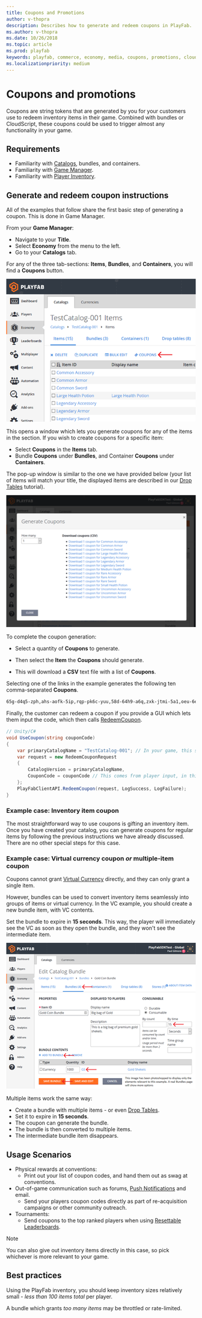 ```yaml
---
title: Coupons and Promotions
author: v-thopra
description: Describes how to generate and redeem coupons in PlayFab.
ms.author: v-thopra
ms.date: 10/26/2018
ms.topic: article
ms.prod: playfab
keywords: playfab, commerce, economy, media, coupons, promotions, cloudscript
ms.localizationpriority: medium
---
```


# Coupons and promotions

Coupons are string tokens that are generated by you for your customers use to redeem inventory items in their game. Combined with bundles or CloudScript, these coupons could be used to trigger almost any functionality in your game.

## Requirements

- Familiarity with [Catalogs](../items/catalogs.md), bundles, and containers.
- Familiarity with [Game Manager](../../config/gamemanager/quickstart.md).
- Familiarity with [Player Inventory](../../data/playerdata/player-inventory.md).

## Generate and redeem coupon instructions

All of the examples that follow share the first basic step of generating a coupon. This is done in Game Manager.

From your **Game Manager**:

- Navigate to your **Title**.
- Select **Economy** from the menu to the left.
- Go to your **Catalogs** tab.

For any of the three tab-sections: **Items**, **Bundles**, and **Containers**, you will find a **Coupons** button.

![Game Manager - Economy - Catalog Items - Coupons button](media/tutorials/game-manager-catalog-items-coupon-button.png)  

This opens a window which lets you generate coupons for any of the items in the section. If you wish to create coupons for a specific item:

- Select **Coupons** in the **Items** tab.
- Bundle **Coupons** under **Bundles**, and Container **Coupons** under **Containers**.

The pop-up window is similar to the one we have provided below (your list of items will match your title, the displayed items are described in our [Drop Tables](../items/drop-tables.md) tutorial).

![Game Manager - Generate Coupons](media/tutorials/game-manager-generate-coupons.png)  

To complete the coupon generation:

- Select a quantity of **Coupons** to generate.

- Then select the **Item** the **Coupons** should generate.
- This will download a **CSV** text file with a list of **Coupons**.

Selecting one of the links in the example generates the following ten comma-separated **Coupons**.

```xml
65g-d4q5-zph,ahs-aofk-5ip,rqp-pk6c-yuu,58d-64h9-a6q,zxk-jtmi-5a1,oeu-6e4z-365,mfy-euhb-qj3,ru9-r1ux-wzy,shj-54cm-5oh,719-7hxc-pzz
```

Finally, the customer can redeem a coupon if you provide a GUI which lets them input the code, which then calls [RedeemCoupon](xref:titleid.playfabapi.com.client.playeritemmanagement.redeemcoupon).

```csharp
// Unity/C#
void UseCoupon(string couponCode)
{
    var primaryCatalogName = "TestCatalog-001"; // In your game, this should just be a constant matching your primary catalog
    var request = new RedeemCouponRequest
    {
        CatalogVersion = primaryCatalogName,
        CouponCode = couponCode // This comes from player input, in this case, one of the coupon codes generated above
    };
    PlayFabClientAPI.RedeemCoupon(request, LogSuccess, LogFailure);
}
```

### Example case: Inventory item coupon

The most straightforward way to use coupons is gifting an inventory item. Once you have created your catalog, you can generate coupons for regular items by following the previous instructions we have already discussed. There are no other special steps for this case.

### Example case: Virtual currency coupon *or*  multiple-item coupon

Coupons cannot grant [Virtual Currency](currencies.md) directly, and they can only grant a single item.

However, bundles can be used to convert inventory items seamlessly into groups of items or virtual currency. In the VC example, you should create a new bundle item, with VC contents.

Set the bundle to expire in **15 seconds**. This way, the player will immediately see the VC as soon as they open the bundle, and they won't see the intermediate item.

![Game Manager - Economy - Edit Catalog Bundle](media/tutorials/game-manager-economy-edit-catalog-bundle.png)  

Multiple items work the same way:

- Create a bundle with multiple items - or even [Drop Tables](../items/drop-tables.md).
- Set it to expire in **15 seconds**.
- The coupon can generate the bundle.
- The bundle is then converted to multiple items.
- The intermediate bundle item disappears.

## Usage Scenarios

- Physical rewards at conventions:
  - Print out your list of coupon codes, and hand them out as swag at conventions.
- Out-of-game communication such as forums, [Push Notifications](../../engagement/push-notifications/quickstart.md) and email.
  - Send your players coupon codes directly as part of re-acquisition campaigns or other community outreach.
- Tournaments:
  - Send coupons to the top ranked players when using [Resettable Leaderboards](../../social/tournaments-leaderboards/using-resettable-statistics-and-leaderboards.md).

> [!NOTE]
> You can also give out inventory items directly in this case, so pick whichever is more relevant to your game.

## Best practices

Using the PlayFab inventory, you should keep inventory sizes relatively small - *less than 100 items total* per player.

A bundle which grants *too many items* may be throttled or rate-limited.
